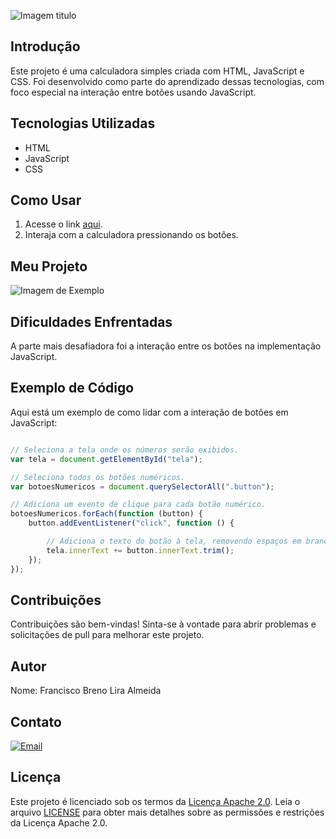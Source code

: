 ![Imagem titulo](https://i.im.ge/2023/12/13/E3BclT.Calculadora-JavaScript-2.png)

## Introdução
Este projeto é uma calculadora simples criada com HTML, JavaScript e CSS. Foi desenvolvido como parte do aprendizado dessas tecnologias, com foco especial na interação entre botões usando JavaScript.

## Tecnologias Utilizadas
- HTML
- JavaScript
- CSS

## Como Usar

1. Acesse o link [aqui](https://brenolira01.github.io/Calculadora-Javascript-2/).
2. Interaja com a calculadora pressionando os botões.

## Meu Projeto

![Imagem de Exemplo](https://raw.githubusercontent.com/BrenoLira01/Calculadora-Javascript/main/Calculadora-imagem.png)

## Dificuldades Enfrentadas
A parte mais desafiadora foi a interação entre os botões na implementação JavaScript.

## Exemplo de Código
Aqui está um exemplo de como lidar com a interação de botões em JavaScript:

```javascript

// Seleciona a tela onde os números serão exibidos.
var tela = document.getElementById("tela");

// Seleciona todos os botões numéricos.
var botoesNumericos = document.querySelectorAll(".button");

// Adiciona um evento de clique para cada botão numérico.
botoesNumericos.forEach(function (button) {
    button.addEventListener("click", function () {

        // Adiciona o texto do botão à tela, removendo espaços em branco extras.
        tela.innerText += button.innerText.trim();
    });
});
```

## Contribuições
Contribuições são bem-vindas! Sinta-se à vontade para abrir problemas e solicitações de pull para melhorar este projeto.

## Autor
Nome: Francisco Breno Lira Almeida

## Contato
[![Email](https://img.shields.io/badge/Gmail-D14836?style=for-the-badge&logo=gmail&logoColor=white)](mailto:franciscobrenolira@gmail.com)

## Licença
Este projeto é licenciado sob os termos da [Licença Apache 2.0](/LICENSE.txt).
Leia o arquivo [LICENSE](/LICENSE.txt) para obter mais detalhes sobre as permissões e restrições da Licença Apache 2.0.
